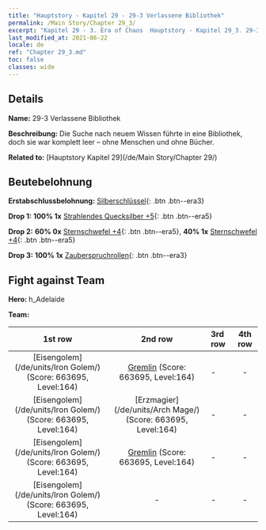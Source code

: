 ```yaml
---
title: "Hauptstory - Kapitel 29 - 29-3 Verlassene Bibliothek"
permalink: /Main Story/Chapter 29_3/
excerpt: "Kapitel 29 - 3. Era of Chaos  Hauptstory - Kapitel 29_3. 29-3 Verlassene Bibliothek"
last_modified_at: 2021-06-22
locale: de
ref: "Chapter 29_3.md"
toc: false
classes: wide
---
```


## Details

 **Name:** 29-3 Verlassene Bibliothek

 **Beschreibung:** Die Suche nach neuem Wissen führte in eine Bibliothek, doch sie war komplett leer – ohne Menschen und ohne Bücher.

 **Related to:** [Hauptstory Kapitel 29](/de/Main Story/Chapter 29/)

## Beutebelohnung

 **Erstabschlussbelohnung:** [Silberschlüssel](/ItemsDE/con_693/){: .btn .btn--era3}

 **Drop 1:** **100% 1x** [Strahlendes Quecksilber +5](/ItemsDE/mat_98/){: .btn .btn--era5}

 **Drop 2:** **60% 0x** [Sternschwefel +4](/ItemsDE/mat_92/){: .btn .btn--era5}, **40% 1x** [Sternschwefel +4](/ItemsDE/mat_92/){: .btn .btn--era5}

 **Drop 3:** **100% 1x** [Zauberspruchrollen](/ItemsDE/con_694/){: .btn .btn--era3}


## Fight against Team
 **Hero:** h_Adelaide

 **Team:**


  | 1st row | 2nd row | 3rd row | 4th row |
  |:----:|:----:|:----|:----:|
  | [Eisengolem](/de/units/Iron Golem/) (Score: 663695, Level:164)  | [Gremlin](/de/units/Gremlin/) (Score: 663695, Level:164)  | - | - |
  | [Eisengolem](/de/units/Iron Golem/) (Score: 663695, Level:164)  | [Erzmagier](/de/units/Arch Mage/) (Score: 663695, Level:164)  | - | - |
  | [Eisengolem](/de/units/Iron Golem/) (Score: 663695, Level:164)  | [Gremlin](/de/units/Gremlin/) (Score: 663695, Level:164)  | - | - |
  | [Eisengolem](/de/units/Iron Golem/) (Score: 663695, Level:164)  | - | - | - |


